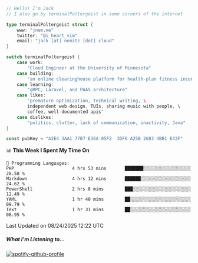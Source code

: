 ```go
// Hello! I'm Jack
// I also go by terminalPoltergeist in some corners of the internet

type terminalPoltergeist struct {
    www: "jnem.me"
    twitter: "@i_heart_vim"
    email: "jack [at] nemitz [dot] cloud"
}

switch terminalPoltergeist {
    case work:
        "Cloud Engineer at the University of Minnesota"
    case building:
        "an online clearinghouse platform for health-plan fitness incentive programs"
    case learning:
        "gRPC, Laravel, and PAAS architecture"
    case likes:
        "premature optimization, technical writing, \
        independent web-design, TUIs, sharing music with people, \
        coffee, well-documented apis"
    case dislikes:
        "politics, clutter, lack of communication, inactivity, Java"
}

const pubKey = "A2E4 3AA1 77B7 E36A 05F2  3DF6 A25B 2683 4BB1 E43F"
```

<!--START_SECTION:waka-->
📊 **This Week I Spent My Time On** 

```text
💬 Programming Languages: 
PHP                      4 hrs 53 mins       ███████░░░░░░░░░░░░░░░░░░   28.58 % 
Markdown                 4 hrs 12 mins       ██████░░░░░░░░░░░░░░░░░░░   24.62 % 
PowerShell               2 hrs 8 mins        ███░░░░░░░░░░░░░░░░░░░░░░   12.49 % 
YAML                     1 hr 40 mins        ██░░░░░░░░░░░░░░░░░░░░░░░   09.79 % 
Text                     1 hr 31 mins        ██░░░░░░░░░░░░░░░░░░░░░░░   08.95 % 
```


 Last Updated on 08/24/2025 12:22 UTC
<!--END_SECTION:waka-->

##### What I'm Listening to...

[![spotify-github-profile](https://jnem.me/listening-item?maxAge=2592000)](https://jnem.me/listening)
